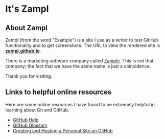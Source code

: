 # It's Zampl

## About Zampl

Zampl (from the word "Example") is a site I use as a writer to test GitHub functionality and to get screenshots. The URL to view the rendered site is **[zampl.github.io](http://zampl.github.io)**.

There is a marketing software company called [Zample](https://www.linkedin.com/company/zampl/). This is not that company; the fact that we have the same name is just a coincidence.

Thank you for visiting.

## Links to helpful online resources

Here are some online resources I have found to be extremely helpful in learning about Git and GitHub.

- [GitHub Help](https://help.github.com/)
- [GitHub Glossary](https://help.github.com/articles/github-glossary/)
- [Creating and Hosting a Personal Site on GitHub](http://jmcglone.com/guides/github-pages/)
